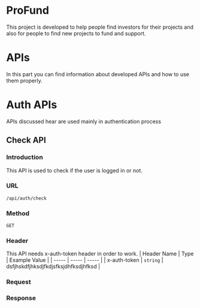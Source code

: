# ProFund
This project is developed to help people find investors for their projects and also for people to find new projects to fund and support.

# APIs
In this part you can find information about developed APIs and how to use them properly.

# Auth APIs
APIs discussed hear are used mainly in authentication process

## Check API
### Introduction
This API is used to check if the user is logged in or not.
### URL
```/api/auth/check```
### Method
`GET`
### Header
This API needs x-auth-token header in order to work.
| Header Name | Type | Example Value |
| ----- | ----- | ----- |
| x-auth-token | `string` | dsfjhskdfjhksdjfkdjsfksjdhfksdjhfksd |
### Request
### Response
